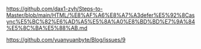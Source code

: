 https://github.com/dax1-zyh/Steps-to-Master/blob/main/HTML/%E8%AF%A6%E8%A7%A3defer%E5%92%8Casync%E5%BC%82%E6%AD%A5%E5%8A%A0%E8%BD%BD%E7%9A%84%E5%8C%BA%E5%88%AB.md

https://github.com/yuanyuanbyte/Blog/issues/9